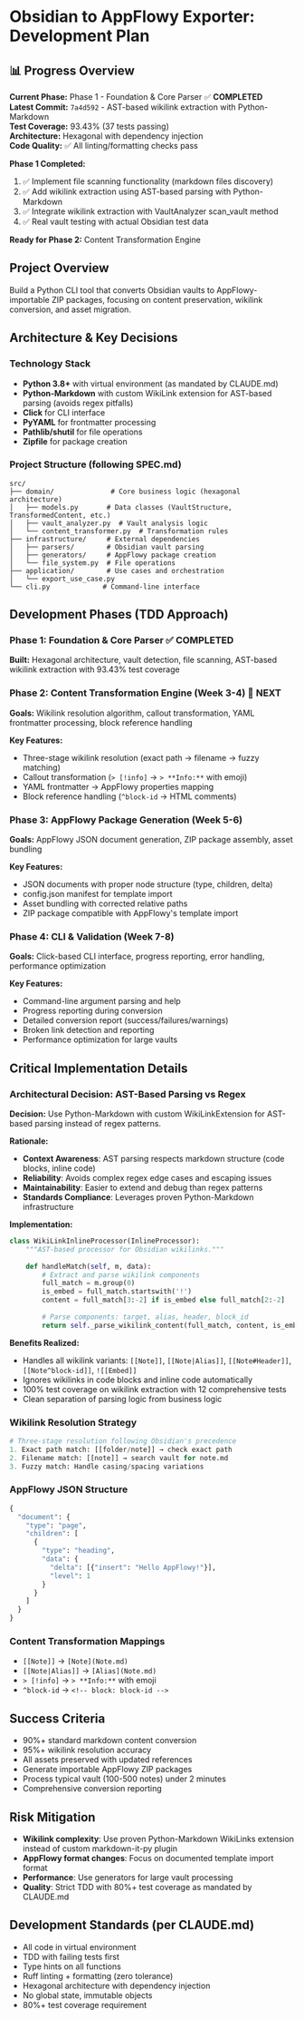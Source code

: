 # Obsidian to AppFlowy Exporter: Development Plan

## 📊 Progress Overview

**Current Phase:** Phase 1 - Foundation & Core Parser ✅ **COMPLETED**  
**Latest Commit:** `7a4d592` - AST-based wikilink extraction with Python-Markdown  
**Test Coverage:** 93.43% (37 tests passing)  
**Architecture:** Hexagonal with dependency injection  
**Code Quality:** ✅ All linting/formatting checks pass  

**Phase 1 Completed:**
1. ✅ Implement file scanning functionality (markdown files discovery)
2. ✅ Add wikilink extraction using AST-based parsing with Python-Markdown
3. ✅ Integrate wikilink extraction with VaultAnalyzer scan_vault method
4. ✅ Real vault testing with actual Obsidian test data

**Ready for Phase 2:** Content Transformation Engine

## Project Overview

Build a Python CLI tool that converts Obsidian vaults to AppFlowy-importable ZIP packages, focusing on content preservation, wikilink conversion, and asset migration.

## Architecture & Key Decisions

### Technology Stack

- **Python 3.8+** with virtual environment (as mandated by CLAUDE.md)
- **Python-Markdown** with custom WikiLink extension for AST-based parsing (avoids regex pitfalls)
- **Click** for CLI interface
- **PyYAML** for frontmatter processing
- **Pathlib/shutil** for file operations
- **Zipfile** for package creation

### Project Structure (following SPEC.md)

```
src/
├── domain/              # Core business logic (hexagonal architecture)
│   ├── models.py       # Data classes (VaultStructure, TransformedContent, etc.)
│   ├── vault_analyzer.py  # Vault analysis logic
│   └── content_transformer.py  # Transformation rules
├── infrastructure/     # External dependencies
│   ├── parsers/        # Obsidian vault parsing
│   ├── generators/     # AppFlowy package creation
│   └── file_system.py  # File operations
├── application/        # Use cases and orchestration
│   └── export_use_case.py
└── cli.py             # Command-line interface
```

## Development Phases (TDD Approach)

### Phase 1: Foundation & Core Parser ✅ **COMPLETED**
**Built:** Hexagonal architecture, vault detection, file scanning, AST-based wikilink extraction with 93.43% test coverage

### Phase 2: Content Transformation Engine (Week 3-4) 🎯 **NEXT**

**Goals:** Wikilink resolution algorithm, callout transformation, YAML frontmatter processing, block reference handling

**Key Features:**
- Three-stage wikilink resolution (exact path → filename → fuzzy matching)
- Callout transformation (`> [!info]` → `> **Info:**` with emoji)
- YAML frontmatter → AppFlowy properties mapping
- Block reference handling (`^block-id` → HTML comments)

### Phase 3: AppFlowy Package Generation (Week 5-6)

**Goals:** AppFlowy JSON document generation, ZIP package assembly, asset bundling

**Key Features:**
- JSON documents with proper node structure (type, children, delta)
- config.json manifest for template import
- Asset bundling with corrected relative paths
- ZIP package compatible with AppFlowy's template import

### Phase 4: CLI & Validation (Week 7-8)

**Goals:** Click-based CLI interface, progress reporting, error handling, performance optimization

**Key Features:**
- Command-line argument parsing and help
- Progress reporting during conversion
- Detailed conversion report (success/failures/warnings)
- Broken link detection and reporting
- Performance optimization for large vaults

## Critical Implementation Details

### Architectural Decision: AST-Based Parsing vs Regex

**Decision:** Use Python-Markdown with custom WikiLinkExtension for AST-based parsing instead of regex patterns.

**Rationale:**
- **Context Awareness**: AST parsing respects markdown structure (code blocks, inline code)
- **Reliability**: Avoids complex regex edge cases and escaping issues  
- **Maintainability**: Easier to extend and debug than regex patterns
- **Standards Compliance**: Leverages proven Python-Markdown infrastructure

**Implementation:**
```python
class WikiLinkInlineProcessor(InlineProcessor):
    """AST-based processor for Obsidian wikilinks."""
    
    def handleMatch(self, m, data):
        # Extract and parse wikilink components
        full_match = m.group(0)
        is_embed = full_match.startswith('!')
        content = full_match[3:-2] if is_embed else full_match[2:-2]
        
        # Parse components: target, alias, header, block_id
        return self._parse_wikilink_content(full_match, content, is_embed)
```

**Benefits Realized:**
- Handles all wikilink variants: `[[Note]]`, `[[Note|Alias]]`, `[[Note#Header]]`, `[[Note^block-id]]`, `![[Embed]]`
- Ignores wikilinks in code blocks and inline code automatically
- 100% test coverage on wikilink extraction with 12 comprehensive tests
- Clean separation of parsing logic from business logic

### Wikilink Resolution Strategy

```python
# Three-stage resolution following Obsidian's precedence
1. Exact path match: [[folder/note]] → check exact path
2. Filename match: [[note]] → search vault for note.md  
3. Fuzzy match: Handle casing/spacing variations
```

### AppFlowy JSON Structure

```python
{
  "document": {
    "type": "page",
    "children": [
      {
        "type": "heading",
        "data": {
          "delta": [{"insert": "Hello AppFlowy!"}],
          "level": 1
        }
      }
    ]
  }
}
```

### Content Transformation Mappings

- `[[Note]]` → `[Note](Note.md)`
- `[[Note|Alias]]` → `[Alias](Note.md)`  
- `> [!info]` → `> **Info:**` with emoji
- `^block-id` → `<!-- block: block-id -->`

## Success Criteria

- 90%+ standard markdown content conversion
- 95%+ wikilink resolution accuracy
- All assets preserved with updated references
- Generate importable AppFlowy ZIP packages
- Process typical vault (100-500 notes) under 2 minutes
- Comprehensive conversion reporting

## Risk Mitigation

- **Wikilink complexity**: Use proven Python-Markdown WikiLinks extension instead of custom markdown-it-py plugin
- **AppFlowy format changes**: Focus on documented template import format
- **Performance**: Use generators for large vault processing
- **Quality**: Strict TDD with 80%+ test coverage as mandated by CLAUDE.md

## Development Standards (per CLAUDE.md)

- All code in virtual environment
- TDD with failing tests first
- Type hints on all functions
- Ruff linting + formatting (zero tolerance)
- Hexagonal architecture with dependency injection
- No global state, immutable objects
- 80%+ test coverage requirement